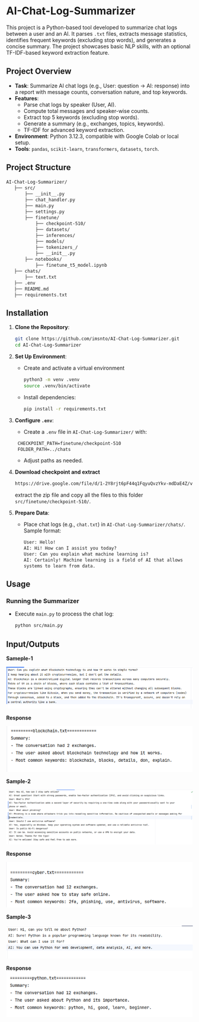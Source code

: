 # AI-Chat-Log-Summarizer

This project is a Python-based tool developed to summarize chat logs between a user and an AI. It parses `.txt` files, extracts message statistics, identifies frequent keywords (excluding stop words), and generates a concise summary. The project showcases basic NLP skills, with an optional TF-IDF-based keyword extraction feature.

## Project Overview

- **Task**: Summarize AI chat logs (e.g., User: question → AI: response) into a report with message counts, conversation nature, and top keywords.
- **Features**:
  - Parse chat logs by speaker (User, AI).
  - Compute total messages and speaker-wise counts.
  - Extract top 5 keywords (excluding stop words).
  - Generate a summary (e.g., exchanges, topics, keywords).
  - TF-IDF for advanced keyword extraction.
- **Environment**: Python 3.12.3, compatible with Google Colab or local setup.
- **Tools**: `pandas`, `scikit-learn`, `transformers`, `datasets`, `torch`.

## Project Structure

```
AI-Chat-Log-Summarizer/
   ├── src/
       ├── __init__.py
       ├── chat_handler.py
       ├── main.py
       ├── settings.py
       ├── finetune/
           ├── checkpoint-510/
           ├── datasets/
           ├── inferences/
           ├── models/
           ├── tokenizers_/
           ├── __init__.py
       ├── notebooks/
           ├── finetune_t5_model.ipynb
   ├── chats/
       ├── text.txt
   ├── .env
   ├── README.md
   ├── requirements.txt

```
## Installation

1. **Clone the Repository**:
   ```bash
   git clone https://github.com/imsnto/AI-Chat-Log-Summarizer.git
   cd AI-Chat-Log-Summarizer
   ```

2. **Set Up Environment**:
   - Create and activate a virtual environment
     ```bash
     python3 -m venv .venv
     source .venv/bin/activate
     ```
   - Install dependencies:
     ```bash
     pip install -r requirements.txt
     ```

3. **Configure `.env`**:
   - Create a `.env` file in `AI-Chat-Log-Summarizer/` with:
   ```
    CHECKPOINT_PATH=finetune/checkpoint-510
    FOLDER_PATH=../chats
    ```
   - Adjust paths as needed.
4. **Download checkpoint and extract**
    ```bash
   https://drive.google.com/file/d/1-2Y8rjt6pF44q1FqyuQvzYkv-mdDaE4Z/view?usp=drive_link
   ```
   extract the zip file and copy all the files to this folder `src/finetune/checkpoint-510/`.

5. **Prepare Data**:
   - Place chat logs (e.g., `chat.txt`) in `AI-Chat-Log-Summarizer/chats/`. Sample format:
     ```
     User: Hello!
     AI: Hi! How can I assist you today?
     User: Can you explain what machine learning is?
     AI: Certainly! Machine learning is a field of AI that allows systems to learn from data.
     ```

## Usage

### Running the Summarizer
- Execute `main.py` to process the chat log:
  ```bash
  python src/main.py
  ```
  
## Input/Outputs
**Sameple-1**

![BlockChainChat](docs/blockchain_chat.png) 

**Response**

![BlockChainResponse](docs/blockchain_response.png)

**Sample-2**

![cyberChat](docs/cyber_chat.png) 

**Response**

![cyberResponse](docs/cyber_response.png)

**Sample-3**


![pythonChat](docs/python_chat.png)

**Response**
![pythonResponse](docs/python_response.png)

